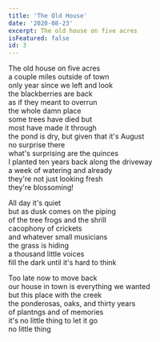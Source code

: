 ```yaml
---
title: 'The Old House'
date: '2020-08-23'
excerpt: The old house on five acres
isFeatured: false
id: 3
---
```


The old house on five acres  
a couple miles outside of town  
only year since we left and look  
the blackberries are back  
as if they meant to overrun  
the whole damn place  
some trees have died but  
most have made it through  
the pond is dry, but given that it's August  
no surprise there  
what's surprising are the quinces  
I planted ten years back along the driveway  
a week of watering and already  
they're not just looking fresh  
they're blossoming!

All day it's quiet  
but as dusk comes on the piping  
of the tree frogs and the shrill  
cacophony of crickets  
and whatever small musicians  
the grass is hiding  
a thousand little voices  
fill the dark until it's hard to think

Too late now to move back  
our house in town is everything we wanted  
but this place with the creek  
the ponderosas, oaks, and thirty years  
of plantngs and of memories  
it's no little thing to let it go  
no little thing
